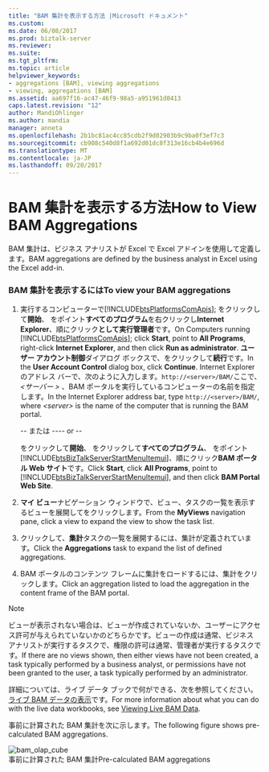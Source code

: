 ```yaml
---
title: "BAM 集計を表示する方法 |Microsoft ドキュメント"
ms.custom: 
ms.date: 06/08/2017
ms.prod: biztalk-server
ms.reviewer: 
ms.suite: 
ms.tgt_pltfrm: 
ms.topic: article
helpviewer_keywords:
- aggregations [BAM], viewing aggregations
- viewing, aggregations [BAM]
ms.assetid: aa697f16-ac47-46f9-98a5-a951961d0413
caps.latest.revision: "12"
author: MandiOhlinger
ms.author: mandia
manager: anneta
ms.openlocfilehash: 2b1bc81ac4cc85cdb2f9d02903b9c9ba0f3ef7c3
ms.sourcegitcommit: cb908c540d8f1a692d01dc8f313e16cb4b4e696d
ms.translationtype: MT
ms.contentlocale: ja-JP
ms.lasthandoff: 09/20/2017
---
```

# <a name="how-to-view-bam-aggregations"></a><span data-ttu-id="3c51c-102">BAM 集計を表示する方法</span><span class="sxs-lookup"><span data-stu-id="3c51c-102">How to View BAM Aggregations</span></span>
<span data-ttu-id="3c51c-103">BAM 集計は、ビジネス アナリストが Excel で Excel アドインを使用して定義します。</span><span class="sxs-lookup"><span data-stu-id="3c51c-103">BAM aggregations are defined by the business analyst in Excel using the Excel add-in.</span></span>  
  
### <a name="to-view-your-bam-aggregations"></a><span data-ttu-id="3c51c-104">BAM 集計を表示するには</span><span class="sxs-lookup"><span data-stu-id="3c51c-104">To view your BAM aggregations</span></span>  
  
1.  <span data-ttu-id="3c51c-105">実行するコンピューターで[!INCLUDE[btsPlatformsComApis](../includes/btsplatformscomapis-md.md)]; をクリックして**開始**、 をポイント**すべてのプログラム**を右クリックし**Internet Explorer**、順にクリック**として実行管理者**です。</span><span class="sxs-lookup"><span data-stu-id="3c51c-105">On Computers running [!INCLUDE[btsPlatformsComApis](../includes/btsplatformscomapis-md.md)]; click **Start**, point to **All Programs**, right-click **Internet Explorer**, and then click **Run as administrator**.</span></span> <span data-ttu-id="3c51c-106">**ユーザー アカウント制御**ダイアログ ボックスで、をクリックして**続行**です。</span><span class="sxs-lookup"><span data-stu-id="3c51c-106">In the **User Account Control** dialog box, click **Continue**.</span></span> <span data-ttu-id="3c51c-107">Internet Explorer のアドレス バーで、次のように入力します。`http://<server>/BAM/`ここで、 *\<サーバー >* 、BAM ポータルを実行しているコンピューターの名前を指定します。</span><span class="sxs-lookup"><span data-stu-id="3c51c-107">In the Internet Explorer address bar, type `http://<server>/BAM/`, where *\<server>* is the name of the computer that is running the BAM portal.</span></span>  
  
     <span data-ttu-id="3c51c-108">-- または --</span><span class="sxs-lookup"><span data-stu-id="3c51c-108">-- or --</span></span>  
  
     <span data-ttu-id="3c51c-109">をクリックして**開始**、 をクリックして**すべてのプログラム**、 をポイント[!INCLUDE[btsBizTalkServerStartMenuItemui](../includes/btsbiztalkserverstartmenuitemui-md.md)]、順にクリック**BAM ポータル Web サイト**です。</span><span class="sxs-lookup"><span data-stu-id="3c51c-109">Click **Start**, click **All Programs**, point to [!INCLUDE[btsBizTalkServerStartMenuItemui](../includes/btsbiztalkserverstartmenuitemui-md.md)], and then click **BAM Portal Web Site**.</span></span>  
  
2.  <span data-ttu-id="3c51c-110">**マイ ビュー**ナビゲーション ウィンドウで、ビュー、タスクの一覧を表示するビューを展開してをクリックします。</span><span class="sxs-lookup"><span data-stu-id="3c51c-110">From the **MyViews** navigation pane, click a view to expand the view to show the task list.</span></span>  
  
3.  <span data-ttu-id="3c51c-111">クリックして、**集計**タスクの一覧を展開するには、集計が定義されています。</span><span class="sxs-lookup"><span data-stu-id="3c51c-111">Click the **Aggregations** task to expand the list of defined aggregations.</span></span>  
  
4.  <span data-ttu-id="3c51c-112">BAM ポータルのコンテンツ フレームに集計をロードするには、集計をクリックします。</span><span class="sxs-lookup"><span data-stu-id="3c51c-112">Click an aggregation listed to load the aggregation in the content frame of the BAM portal.</span></span>  
  
> [!NOTE]
>  <span data-ttu-id="3c51c-113">ビューが表示されない場合は、ビューが作成されていないか、ユーザーにアクセス許可が与えられていないかのどちらかです。ビューの作成は通常、ビジネス アナリストが実行するタスクで、権限の許可は通常、管理者が実行するタスクです。</span><span class="sxs-lookup"><span data-stu-id="3c51c-113">If there are no views shown, then either views have not been created, a task typically performed by a business analyst, or permissions have not been granted to the user, a task typically performed by an administrator.</span></span>  
  
 <span data-ttu-id="3c51c-114">詳細については、ライブ データ ブックで何ができる、次を参照してください。[ライブ BAM データの表示](../core/viewing-live-bam-data.md)です。</span><span class="sxs-lookup"><span data-stu-id="3c51c-114">For more information about what you can do with the live data workbooks, see [Viewing Live BAM Data](../core/viewing-live-bam-data.md).</span></span>  
  
 <span data-ttu-id="3c51c-115">事前に計算された BAM 集計を次に示します。</span><span class="sxs-lookup"><span data-stu-id="3c51c-115">The following figure shows pre-calculated BAM aggregations.</span></span>  
  
 ![](../core/media/bam-olap-cube.gif "bam_olap_cube")  
<span data-ttu-id="3c51c-116">事前に計算された BAM 集計</span><span class="sxs-lookup"><span data-stu-id="3c51c-116">Pre-calculated BAM aggregations</span></span>